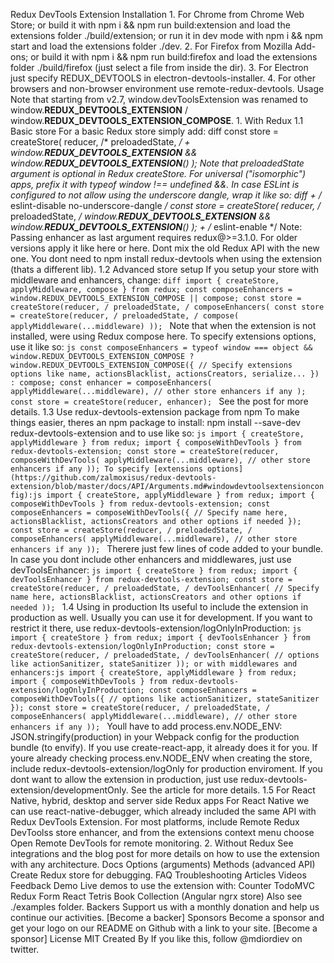 Redux DevTools Extension Installation 1. For Chrome from Chrome Web Store; or build it with npm i && npm run build:extension and load the extensions folder ./build/extension; or run it in dev mode with npm i && npm start and load the extensions folder ./dev. 2. For Firefox from Mozilla Add-ons; or build it with npm i && npm run build:firefox and load the extensions folder ./build/firefox (just select a file from inside the dir). 3. For Electron just specify REDUX_DEVTOOLS in electron-devtools-installer. 4. For other browsers and non-browser environment use remote-redux-devtools. Usage Note that starting from v2.7, window.devToolsExtension was renamed to window.__REDUX_DEVTOOLS_EXTENSION__ / window.__REDUX_DEVTOOLS_EXTENSION_COMPOSE__. 1. With Redux 1.1 Basic store For a basic Redux store simply add: diff const store = createStore( reducer, /* preloadedState, */ + window.__REDUX_DEVTOOLS_EXTENSION__ && window.__REDUX_DEVTOOLS_EXTENSION__() ); Note that preloadedState argument is optional in Redux createStore. For universal ("isomorphic") apps, prefix it with typeof window !== undefined &&. In case ESLint is configured to not allow using the underscore dangle, wrap it like so: diff + /* eslint-disable no-underscore-dangle */ const store = createStore( reducer, /* preloadedState, */ window.__REDUX_DEVTOOLS_EXTENSION__ && window.__REDUX_DEVTOOLS_EXTENSION__() ); + /* eslint-enable */ Note: Passing enhancer as last argument requires redux@>=3.1.0. For older versions apply it like here or here. Dont mix the old Redux API with the new one. You dont need to npm install redux-devtools when using the extension (thats a different lib). 1.2 Advanced store setup If you setup your store with middleware and enhancers, change: ```diff import { createStore, applyMiddleware, compose } from redux; const composeEnhancers = window.REDUX_DEVTOOLS_EXTENSION_COMPOSE || compose; const store = createStore(reducer, / preloadedState, / composeEnhancers( const store = createStore(reducer, / preloadedState, / compose( applyMiddleware(...middleware) )); ``` Note that when the extension is not installed, were using Redux compose here. To specify extensions options, use it like so: ```js const composeEnhancers = typeof window === object && window.REDUX_DEVTOOLS_EXTENSION_COMPOSE ? window.REDUX_DEVTOOLS_EXTENSION_COMPOSE({ // Specify extensions options like name, actionsBlacklist, actionsCreators, serialize... }) : compose; const enhancer = composeEnhancers( applyMiddleware(...middleware), // other store enhancers if any ); const store = createStore(reducer, enhancer); ``` See the post for more details. 1.3 Use redux-devtools-extension package from npm To make things easier, theres an npm package to install: npm install --save-dev redux-devtools-extension and to use like so: ```js import { createStore, applyMiddleware } from redux; import { composeWithDevTools } from redux-devtools-extension; const store = createStore(reducer, composeWithDevTools( applyMiddleware(...middleware), // other store enhancers if any )); To specify [extensions options](https://github.com/zalmoxisus/redux-devtools-extension/blob/master/docs/API/Arguments.md#windowdevtoolsextensionconfig):js import { createStore, applyMiddleware } from redux; import { composeWithDevTools } from redux-devtools-extension; const composeEnhancers = composeWithDevTools({ // Specify name here, actionsBlacklist, actionsCreators and other options if needed }); const store = createStore(reducer, / preloadedState, / composeEnhancers( applyMiddleware(...middleware), // other store enhancers if any )); ``` Therere just few lines of code added to your bundle. In case you dont include other enhancers and middlewares, just use devToolsEnhancer: ```js import { createStore } from redux; import { devToolsEnhancer } from redux-devtools-extension; const store = createStore(reducer, / preloadedState, / devToolsEnhancer( // Specify name here, actionsBlacklist, actionsCreators and other options if needed )); ``` 1.4 Using in production Its useful to include the extension in production as well. Usually you can use it for development. If you want to restrict it there, use redux-devtools-extension/logOnlyInProduction: ```js import { createStore } from redux; import { devToolsEnhancer } from redux-devtools-extension/logOnlyInProduction; const store = createStore(reducer, / preloadedState, / devToolsEnhancer( // options like actionSanitizer, stateSanitizer )); or with middlewares and enhancers:js import { createStore, applyMiddleware } from redux; import { composeWithDevTools } from redux-devtools-extension/logOnlyInProduction; const composeEnhancers = composeWithDevTools({ // options like actionSanitizer, stateSanitizer }); const store = createStore(reducer, / preloadedState, / composeEnhancers( applyMiddleware(...middleware), // other store enhancers if any )); ``` Youll have to add process.env.NODE_ENV: JSON.stringify(production) in your Webpack config for the production bundle (to envify). If you use create-react-app, it already does it for you. If youre already checking process.env.NODE_ENV when creating the store, include redux-devtools-extension/logOnly for production enviroment. If you dont want to allow the extension in production, just use redux-devtools-extension/developmentOnly. See the article for more details. 1.5 For React Native, hybrid, desktop and server side Redux apps For React Native we can use react-native-debugger, which already included the same API with Redux DevTools Extension. For most platforms, include Remote Redux DevToolss store enhancer, and from the extensions context menu choose Open Remote DevTools for remote monitoring. 2. Without Redux See integrations and the blog post for more details on how to use the extension with any architecture. Docs Options (arguments) Methods (advanced API) Create Redux store for debugging. FAQ Troubleshooting Articles Videos Feedback Demo Live demos to use the extension with: Counter TodoMVC Redux Form React Tetris Book Collection (Angular ngrx store) Also see ./examples folder. Backers Support us with a monthly donation and help us continue our activities. [Become a backer] Sponsors Become a sponsor and get your logo on our README on Github with a link to your site. [Become a sponsor] License MIT Created By If you like this, follow @mdiordiev on twitter.